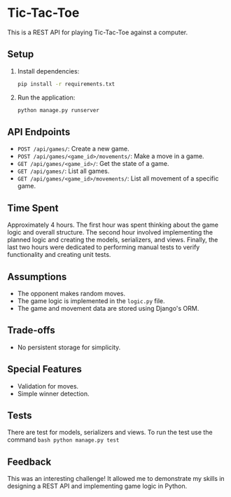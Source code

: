 # Tic-Tac-Toe

This is a REST API for playing Tic-Tac-Toe against a computer.

## Setup

1. Install dependencies:
    ```bash
    pip install -r requirements.txt
    ```

2. Run the application:
    ```bash
    python manage.py runserver
    ```

## API Endpoints

- `POST /api/games/`: Create a new game.
- `POST /api/games/<game_id>/movements/`: Make a move in a game.
- `GET /api/games/<game_id>/`: Get the state of a game.
- `GET /api/games/`: List all games.
- `GET /api/games/<game_id>/movements/`: List all movement of a specific game.

## Time Spent

Approximately 4 hours.
The first hour was spent thinking about the game logic and overall structure. The second hour involved implementing the planned logic and creating the models, serializers, and views. Finally, the last two hours were dedicated to performing manual tests to verify functionality and creating unit tests.

## Assumptions

- The opponent makes random moves.
- The game logic is implemented in the `logic.py` file.
- The game and movement data are stored using Django's ORM.

## Trade-offs

- No persistent storage for simplicity.

## Special Features

- Validation for moves.
- Simple winner detection.

## Tests

There are test for models, serializers and views. To run the test use the command
    ```bash
    python manage.py test
    ```

## Feedback

This was an interesting challenge! It allowed me to demonstrate my skills in designing a REST API and implementing game logic in Python.
